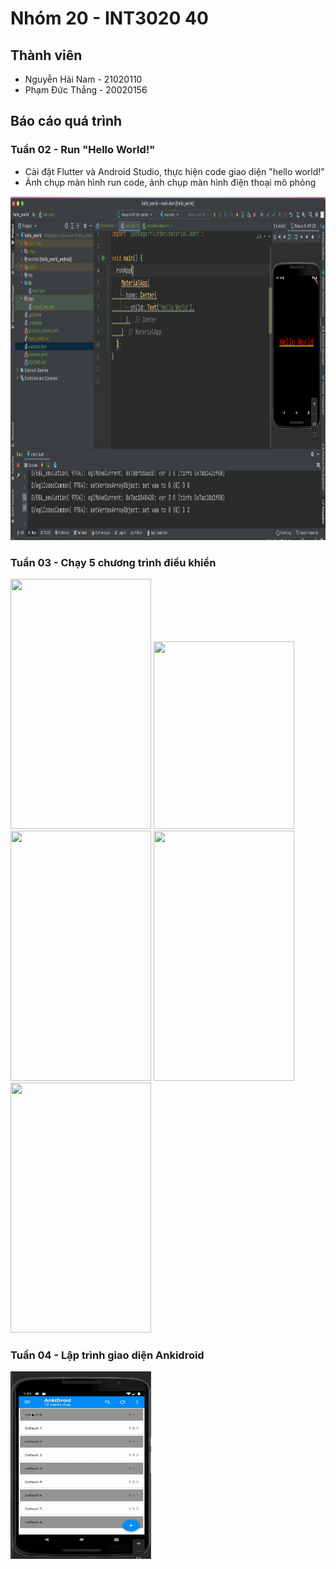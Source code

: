 # Nhóm 20 - INT3020 40
## Thành viên
- Nguyễn Hải Nam - 21020110
- Phạm Đức Thắng - 20020156

## Báo cáo quá trình

### Tuần 02 - Run "Hello World!"
+ Cài đặt Flutter và Android Studio, thực hiện code giao diện "hello world!"
+ Ảnh chụp màn hình run code, ảnh chụp màn hình điện thoại mô phỏng

<img src="1.png" width="800" height="550"/>

### Tuần 03 - Chạy 5 chương trình điều khiển
<img src="1.GIF" width="225" height="400"/>
<img src="2.GIF" width="225" height="300"/>
<img src="3.GIF" width="225" height="400"/>
<img src="4.GIF" width="225" height="400"/>
<img src="5.GIF" width="225" height="400"/>

### Tuần 04 - Lập trình giao diện Ankidroid
<img src="week4.gif" width="225" height="300"/>
